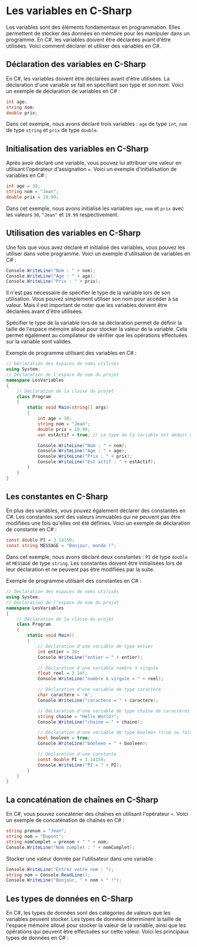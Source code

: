 # Les variables en C-Sharp

Les variables sont des éléments fondamentaux en programmation. Elles permettent de stocker des données en mémoire pour les manipuler dans un programme. En C#, les variables doivent être déclarées avant d'être utilisées. Voici comment déclarer et utiliser des variables en C#.

## Déclaration des variables en C-Sharp

En C#, les variables doivent être déclarées avant d'être utilisées. La déclaration d'une variable se fait en spécifiant son type et son nom. Voici un exemple de déclaration de variables en C# :

```csharp
int age;
string nom;
double prix;
```

Dans cet exemple, nous avons déclaré trois variables : `age` de type `int`, `nom` de type `string` et `prix` de type `double`.

## Initialisation des variables en C-Sharp

Après avoir déclaré une variable, vous pouvez lui attribuer une valeur en utilisant l'opérateur d'assignation `=`. Voici un exemple d'initialisation de variables en C# :

```csharp
int age = 30;
string nom = "Jean";
double prix = 19.99;
```

Dans cet exemple, nous avons initialisé les variables `age`, `nom` et `prix` avec les valeurs `30`, `"Jean"` et `19.99` respectivement.

## Utilisation des variables en C-Sharp

Une fois que vous avez déclaré et initialisé des variables, vous pouvez les utiliser dans votre programme. Voici un exemple d'utilisation de variables en C# :

```csharp
Console.WriteLine("Nom : " + nom);
Console.WriteLine("Age : " + age);
Console.WriteLine("Prix : " + prix);
```

Il n'est pas nécessaire de spécifier le type de la variable lors de son utilisation. Vous pouvez simplement utiliser son nom pour accéder à sa valeur. Mais il est important de noter que les variables doivent être déclarées avant d'être utilisées.

Spécifier le type de la variable lors de sa déclaration permet de définir la taille de l'espace mémoire alloué pour stocker la valeur de la variable. Cela permet également au compilateur de vérifier que les opérations effectuées sur la variable sont valides.

Exemple de programme utilisant des variables en C# :

```csharp
// Déclaration des espaces de noms utilisés
using System;
// Déclaration de l'espace de nom du projet
namespace LesVariables
{
    // Déclaration de la classe du projet
    class Program
    {
        static void Main(string[] args)
        {
            int age = 30;
            string nom = "Jean";
            double prix = 19.99;
            var estActif = true; // Le type de la variable est déduit automatiquement

            Console.WriteLine("Nom : " + nom);
            Console.WriteLine("Age : " + age);
            Console.WriteLine("Prix : " + prix);
            Console.WriteLine("Est actif : " + estActif);
        }
    }
}
```

## Les constantes en C-Sharp

En plus des variables, vous pouvez également déclarer des constantes en C#. Les constantes sont des valeurs immuables qui ne peuvent pas être modifiées une fois qu'elles ont été définies. Voici un exemple de déclaration de constante en C# :

```csharp
const double PI = 3.14159;
const string MESSAGE = "Bonjour, monde !";
```

Dans cet exemple, nous avons déclaré deux constantes : `PI` de type `double` et `MESSAGE` de type `string`. Les constantes doivent être initialisées lors de leur déclaration et ne peuvent pas être modifiées par la suite.

Exemple de programme utilisant des constantes en C# :

```csharp
// Déclaration des espaces de noms utilisés
using System;
// Déclaration de l'espace de nom du projet
namespace LesVariables
{
    // Déclaration de la classe du projet
    class Program
    {
        static void Main()
        {
            // Déclaration d'une variable de type entier
            int entier = 10;
            Console.WriteLine("entier = " + entier);

            // Déclaration d'une variable nombre à virgule
            float reel = 3.14f;
            Console.WriteLine("nombre à virgule = " + reel);

            // Déclaration d'une variable de type caractère
            char caractere = 'A';
            Console.WriteLine("caractere = " + caractere);

            // Déclaration d'une variable de type chaîne de caractères
            string chaine = "Hello World!";
            Console.WriteLine("chaine = " + chaine);

            // Déclaration d'une variable de type booléen (true ou false)
            bool booleen = true;
            Console.WriteLine("booleen = " + booleen);

            // Déclaration d'une constante
            const double PI = 3.14159;
            Console.WriteLine("PI = " + PI);
        }
    }
}
```

## La concaténation de chaînes en C-Sharp

En C#, vous pouvez concaténer des chaînes en utilisant l'opérateur `+`. Voici un exemple de concaténation de chaînes en C# :

```csharp
string prenom = "Jean";
string nom = "Dupont";
string nomComplet = prenom + " " + nom;
Console.WriteLine("Nom complet : " + nomComplet);
```

Stocker une valeur donnée par l'utilisateur dans une variable :

```csharp
Console.WriteLine("Entrez votre nom : ");
string nom = Console.ReadLine();
Console.WriteLine("Bonjour, " + nom + " !");
```

## Les types de données en C-Sharp

En C#, les types de données sont des catégories de valeurs que les variables peuvent stocker. Les types de données déterminent la taille de l'espace mémoire alloué pour stocker la valeur de la variable, ainsi que les opérations qui peuvent être effectuées sur cette valeur. Voici les principaux types de données en C# :
